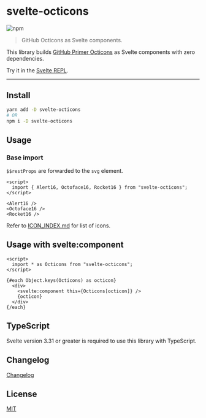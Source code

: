 # svelte-octicons

![npm](https://img.shields.io/npm/v/svelte-octicons?color=%23ff3e00&style=for-the-badge)

> GitHub Octicons as Svelte components.

This library builds [GitHub Primer Octicons](https://primer.style/octicons/) as Svelte components with zero dependencies.

Try it in the [Svelte REPL](https://svelte.dev/repl/dce762f9a93c4e56b3ddde749cb1945f?version=3.20.1).

<!-- REPO_URL -->

---

<!-- TOC -->

## Install

```bash
yarn add -D svelte-octicons
# OR
npm i -D svelte-octicons
```

## Usage

### Base import

`$$restProps` are forwarded to the `svg` element.

<!-- prettier-ignore-start -->
```svelte
<script>
  import { Alert16, Octoface16, Rocket16 } from "svelte-octicons";
</script>

<Alert16 />
<Octoface16 />
<Rocket16 />
```

Refer to [ICON_INDEX.md](./ICON_INDEX.md) for list of icons.


## Usage with svelte:component

<!-- prettier-ignore-start -->
```svelte
<script>
  import * as Octicons from "svelte-octicons";
</script>

{#each Object.keys(Octicons) as octicon}
  <div>
    <svelte:component this={Octicons[octicon]} />
    {octicon}
  </div>
{/each}
```
<!-- prettier-ignore-end -->

## TypeScript

Svelte version 3.31 or greater is required to use this library with TypeScript.

## Changelog

[Changelog](./CHANGELOG.md)

## License

[MIT](LICENSE)
